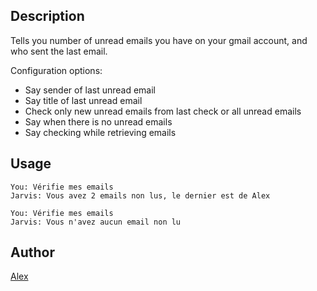 <!---
IMPORTANT
=========
This README.md is displayed in the WebStore as well as within Jarvis app
Please do not change the structure of this file
Fill-in Description, Usage & Author sections
Make sure to rename the [en] folder into the language code your plugin is written in (ex: fr, es, de, it...)
For multi-language plugin:
- clone the language directory and translate commands/functions.sh
- optionally write the Description / Usage sections in several languages
-->
## Description
Tells you number of unread emails you have on your gmail account, and who sent
the last email.

Configuration options:
- Say sender of last unread email
- Say title of last unread email
- Check only new unread emails from last check or all unread emails
- Say when there is no unread emails
- Say checking while retrieving emails

## Usage
```
You: Vérifie mes emails
Jarvis: Vous avez 2 emails non lus, le dernier est de Alex

You: Vérifie mes emails
Jarvis: Vous n'avez aucun email non lu
```

## Author
[Alex](https://github.com/alexylem)
